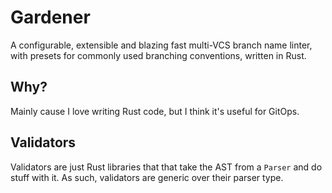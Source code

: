 # Gardener
A configurable, extensible and blazing fast multi-VCS branch name linter, with presets for commonly used branching conventions, written in Rust.

## Why?
Mainly cause I love writing Rust code, but I think it's useful for GitOps.

## Validators
Validators are just Rust libraries that that take the AST from a `Parser` and do stuff with it. As such, validators are generic over their parser type.
